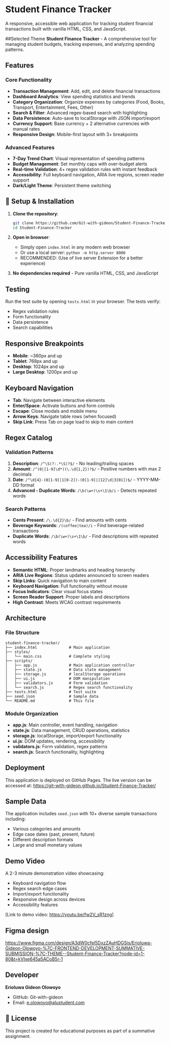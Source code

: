 # Student Finance Tracker

A responsive, accessible web application for tracking student financial transactions built with vanilla HTML, CSS, and JavaScript.

##Selected Theme
**Student Finance Tracker** - A comprehensive tool for managing student budgets, tracking expenses, and analyzing spending patterns.

## Features

### Core Functionality
- **Transaction Management**: Add, edit, and delete financial transactions
- **Dashboard Analytics**: View spending statistics and trends
- **Category Organization**: Organize expenses by categories (Food, Books, Transport, Entertainment, Fees, Other)
- **Search & Filter**: Advanced regex-based search with highlighting
- **Data Persistence**: Auto-save to localStorage with JSON import/export
- **Currency Support**: Base currency + 2 alternative currencies with manual rates
- **Responsive Design**: Mobile-first layout with 3+ breakpoints

### Advanced Features
- **7-Day Trend Chart**: Visual representation of spending patterns
- **Budget Management**: Set monthly caps with over-budget alerts
- **Real-time Validation**: 4+ regex validation rules with instant feedback
- **Accessibility**: Full keyboard navigation, ARIA live regions, screen reader support
- **Dark/Light Theme**: Persistent theme switching

## 🔧 Setup & Installation

1. **Clone the repository**:
   ```bash
   git clone https://github.com/Git-with-gideon/Student-Finance-Tracker.git
   cd Student-Finance-Tracker
   ```

2. **Open in browser**:
   - Simply open `index.html` in any modern web browser
   - Or use a local server: `python -m http.server 8000`
   - RECOMMENDED: (Use of live server Extension for a better experience)

3. **No dependencies required** - Pure vanilla HTML, CSS, and JavaScript

## Testing

Run the test suite by opening `tests.html` in your browser. The tests verify:
- Regex validation rules
- Form functionality
- Data persistence
- Search capabilities

## Responsive Breakpoints

- **Mobile**: ~360px and up
- **Tablet**: 768px and up  
- **Desktop**: 1024px and up
- **Large Desktop**: 1200px and up

## Keyboard Navigation

- **Tab**: Navigate between interactive elements
- **Enter/Space**: Activate buttons and form controls
- **Escape**: Close modals and mobile menu
- **Arrow Keys**: Navigate table rows (when focused)
- **Skip Link**: Press Tab on page load to skip to main content

## Regex Catalog

### Validation Patterns
1. **Description**: `/^\S(?:.*\S)?$/` - No leading/trailing spaces
2. **Amount**: `/^(0|[1-9]\d*)(\.\d{1,2})?$/` - Positive numbers with max 2 decimals
3. **Date**: `/^\d{4}-(0[1-9]|1[0-2])-(0[1-9]|[12]\d|3[01])$/` - YYYY-MM-DD format
4. **Advanced - Duplicate Words**: `/\b(\w+)\s+\1\b/i` - Detects repeated words

### Search Patterns
- **Cents Present**: `/\.\d{2}\b/` - Find amounts with cents
- **Beverage Keywords**: `/(coffee|tea)/i` - Find beverage-related transactions
- **Duplicate Words**: `/\b(\w+)\s+\1\b/` - Find descriptions with repeated words

## Accessibility Features

- **Semantic HTML**: Proper landmarks and heading hierarchy
- **ARIA Live Regions**: Status updates announced to screen readers
- **Skip Links**: Quick navigation to main content
- **Keyboard Navigation**: Full functionality without mouse
- **Focus Indicators**: Clear visual focus states
- **Screen Reader Support**: Proper labels and descriptions
- **High Contrast**: Meets WCAG contrast requirements

## Architecture

### File Structure
```
student-finance-tracker/
├── index.html              # Main application
├── styles/
│   └── main.css            # Complete styling
├── scripts/
│   ├── app.js              # Main application controller
│   ├── state.js            # Data state management
│   ├── storage.js          # localStorage operations
│   ├── ui.js               # DOM manipulation
│   ├── validators.js       # Form validation
│   └── search.js           # Regex search functionality
├── tests.html              # Test suite
├── seed.json               # Sample data
└── README.md               # This file
```

### Module Organization
- **app.js**: Main controller, event handling, navigation
- **state.js**: Data management, CRUD operations, statistics
- **storage.js**: localStorage, import/export functionality
- **ui.js**: DOM updates, rendering, accessibility
- **validators.js**: Form validation, regex patterns
- **search.js**: Search functionality, highlighting

## Deployment

This application is deployed on GitHub Pages. The live version can be accessed at:
https://git-with-gideon.github.io/Student-Finance-Tracker/

## Sample Data

The application includes `seed.json` with 10+ diverse sample transactions including:
- Various categories and amounts
- Edge case dates (past, present, future)
- Different description formats
- Large and small monetary values

## Demo Video

A 2-3 minute demonstration video showcasing:
- Keyboard navigation flow
- Regex search edge cases
- Import/export functionality
- Responsive design across devices
- Accessibility features

[Link to demo video: https://youtu.be/fw2V_sR1zng]


## Figma design

https://www.figma.com/design/A3dW0cfel5DxzZAuHDGSis/Erioluwa-Gideon-Olowoyo-%7C-FRONTEND-DEVELOPMENT-SUMMATIVE-SUBMISSION-%7C-THEME--Student-Finance-Tracker?node-id=1-80&t=kVIxe645a5ACoB5r-1


## Developer

**Erioluwa Gideon Olowoyo**
- GitHub: Git-with-gideon
- Email: e.olowoyo@alustudent.com

## 📄 License

This project is created for educational purposes as part of a summative assignment.







